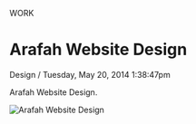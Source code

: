 <p class="type">WORK</p>

# Arafah Website Design

<p class="meta">Design  /  Tuesday, May 20, 2014 1:38:47pm</p>

Arafah Website Design.

![Arafah Website Design](https://farooq-agent.web.app/assets/images/works/large/NZuNvDxP_work_image.jpg)
